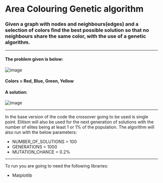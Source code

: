 # Area Colouring Genetic algorithm  
### Given a graph with nodes and neighbours(edges) and a selection of colors find the best possible solution so that no neighbours share the same color, with the use of a genetic algorithm.  

----

#### The problem given is below:  
![image](https://github.com/kon-angelakis/GeneticAlgorithm-AreaColouring/assets/56235553/6b65ebe9-9f5d-455f-8605-18dacc0dc051)  
#### Colors = Red, Blue, Green, Yellow

#### A solution:  
![image](https://github.com/kon-angelakis/GeneticAlgorithm-AreaColouring/assets/56235553/32c9ab19-2dcc-4e9a-a7ee-b67e0cb29fe3)

----

In the base version of the code the crossover going to be used is single point. Elitism will also be used for the next generation of solutions with the number of elites being at least 1 or 1% of the population.
The algorithm will also run with the below parameters:
- NUMBER_OF_SOLUTIONS = 100
- GENERATIONS = 1000
- MUTATION_CHANCE = 0.2%

----

To run you are going to need the following libraries:  
- Matplotlib

